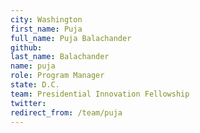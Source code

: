```yaml
---
city: Washington
first_name: Puja
full_name: Puja Balachander
github: 
last_name: Balachander
name: puja
role: Program Manager
state: D.C.
team: Presidential Innovation Fellowship
twitter: 
redirect_from: /team/puja
---
```

